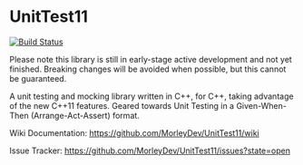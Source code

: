 UnitTest11
==========

[![Build Status](https://api.travis-ci.org/MorleyDev/UnitTest11.png)](https://api.travis-ci.org/MorleyDev/UnitTest11)

Please note this library is still in early-stage active development and not yet finished. 
Breaking changes will be avoided when possible, but this cannot be guaranteed.

A unit testing and mocking library written in C++, for C++, taking advantage of the new C++11 features. 
Geared towards Unit Testing in a Given-When-Then (Arrange-Act-Assert) format.

Wiki Documentation: https://github.com/MorleyDev/UnitTest11/wiki

Issue Tracker: https://github.com/MorleyDev/UnitTest11/issues?state=open

